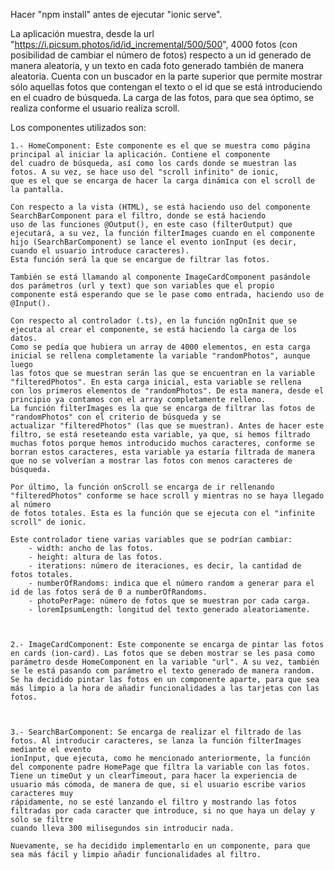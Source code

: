 Hacer "npm install" antes de ejecutar "ionic serve".

La aplicación muestra, desde la url "https://i.picsum.photos/id/id_incremental/500/500", 4000 fotos (con posibilidad de cambiar el número de fotos) respecto a un id generado de manera aleatoria,
y un texto en cada foto generado también de manera aleatoria.
Cuenta con un buscador en la parte superior que permite mostrar sólo aquellas fotos que contengan el texto o el id que se está introduciendo en el cuadro de búsqueda.
La carga de las fotos, para que sea óptimo, se realiza conforme el usuario realiza scroll.

Los componentes utilizados son:

 	1.- HomeComponent: Este componente es el que se muestra como página principal al iniciar la aplicación. Contiene el componente
 	del cuadro de búsqueda, así como los cards donde se muestran las fotos. A su vez, se hace uso del "scroll infinito" de ionic,
 	que es el que se encarga de hacer la carga dinámica con el scroll de la pantalla.
	
	Con respecto a la vista (HTML), se está haciendo uso del componente SearchBarComponent para el filtro, donde se está haciendo
	uso de las funciones @Output(), en este caso (filterOutput) que ejecutará, a su vez, la función filterImages cuando en el componente
	hijo (SearchBarComponent) se lance el evento ionInput (es decir, cuando el usuario introduce caracteres).
	Esta función será la que se encargue de filtrar las fotos.

	También se está llamando al componente ImageCardComponent pasándole dos parámetros (url y text) que son variables que el propio
	componente está esperando que se le pase como entrada, haciendo uso de @Input().

	Con respecto al controlador (.ts), en la función ngOnInit que se ejecuta al crear el componente, se está haciendo la carga de los datos.
	Como se pedía que hubiera un array de 4000 elementos, en esta carga inicial se rellena completamente la variable "randomPhotos", aunque luego
	las fotos que se muestran serán las que se encuentran en la variable "filteredPhotos". En esta carga inicial, esta variable se rellena
	con los primeros elementos de "randomPhotos". De esta manera, desde el principio ya contamos con el array completamente relleno.
	La función filterImages es la que se encarga de filtrar las fotos de "randomPhotos" con el criterio de búsqueda y se 
	actualizar "filteredPhotos" (las que se muestran). Antes de hacer este filtro, se está reseteando esta variable, ya que, si hemos filtrado
	muchas fotos porque hemos introducido muchos caracteres, conforme se borran estos caracteres, esta variable ya estaría filtrada de manera
	que no se volverían a mostrar las fotos con menos caracteres de búsqueda.

	Por último, la función onScroll se encarga de ir rellenando "filteredPhotos" conforme se hace scroll y mientras no se haya llegado al número
	de fotos totales. Esta es la función que se ejecuta con el "infinite scroll" de ionic.

	Este controlador tiene varias variables que se podrían cambiar:
		- width: ancho de las fotos.
		- height: altura de las fotos.
		- iterations: número de iteraciones, es decir, la cantidad de fotos totales.
		- numberOfRandoms: indica que el número random a generar para el id de las fotos será de 0 a numberOfRandoms.
		- photoPerPage: número de fotos que se muestran por cada carga.
		- loremIpsumLength: longitud del texto generado aleatoriamente.



	2.- ImageCardComponent: Este componente se encarga de pintar las fotos en cards (ion-card). Las fotos que se deben mostrar se les pasa como
	parámetro desde HomeComponent en la variable "url". A su vez, también se le está pasando com parámetro el texto generado de manera random.
	Se ha decidido pintar las fotos en un componente aparte, para que sea más limpio a la hora de añadir funcionalidades a las tarjetas con las fotos.

	
	
	3.- SearchBarComponent: Se encarga de realizar el filtrado de las fotos. Al introducir caracteres, se lanza la función filterImages mediante el evento
	ionInput, que ejecuta, como he mencionado anteriormente, la función del componente padre HomePage que filtra la variable con las fotos.
	Tiene un timeOut y un clearTimeout, para hacer la experiencia de usuario más cómoda, de manera de que, si el usuario escribe varios caracteres muy
	rápidamente, no se esté lanzando el filtro y mostrando las fotos filtradas por cada caracter que introduce, si no que haya un delay y sólo se filtre
	cuando lleva 300 milisegundos sin introducir nada.

	Nuevamente, se ha decidido implementarlo en un componente, para que sea más fácil y limpio añadir funcionalidades al filtro.
